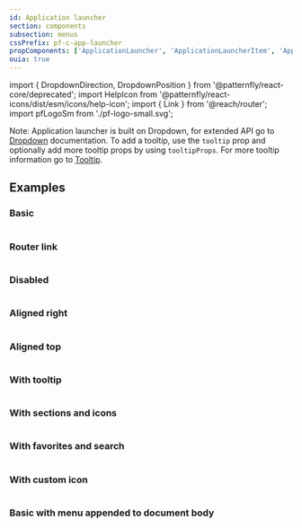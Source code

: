 ```yaml
---
id: Application launcher
section: components
subsection: menus
cssPrefix: pf-c-app-launcher
propComponents: ['ApplicationLauncher', 'ApplicationLauncherItem', 'ApplicationLauncherContent']
ouia: true
---
```


import { DropdownDirection, DropdownPosition } from '@patternfly/react-core/deprecated';
import HelpIcon from '@patternfly/react-icons/dist/esm/icons/help-icon';
import { Link } from '@reach/router';
import pfLogoSm from './pf-logo-small.svg';

Note: Application launcher is built on Dropdown, for extended API go to [Dropdown](/documentation/react/components/dropdown) documentation.
To add a tooltip, use the `tooltip` prop and optionally add more tooltip props by using `tooltipProps`. For more tooltip information go to [Tooltip](/documentation/react/components/tooltip).

## Examples

### Basic

```ts file="./ApplicationLauncherBasic.tsx"

```

### Router link

```ts file="./ApplicationLauncherRouterLink.tsx"

```

### Disabled

```ts file="./ApplicationLauncherDisabled.tsx"

```

### Aligned right

```ts file="./ApplicationLauncherAlignRight.tsx"

```

### Aligned top

```ts file="./ApplicationLauncherAlignTop.tsx"

```

### With tooltip

```ts file="./ApplicationLauncherTooltip.tsx"

```

### With sections and icons

```ts file="./ApplicationLauncherSectionsAndIcons.tsx"

```

### With favorites and search

```ts file="./ApplicationLauncherFavoritesAndSearch.tsx"

```

### With custom icon

```ts file="./ApplicationLauncherCustomIcon.tsx"

```

### Basic with menu appended to document body

```ts file="./ApplicationLauncherDocumentBody.tsx"

```
